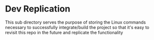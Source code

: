 # Dev Replication

This sub directory serves the purpose of storing the Linux commands necessary to successfully integrate/build the project so that it's easy to revisit this repo in the future and replicate the functionality